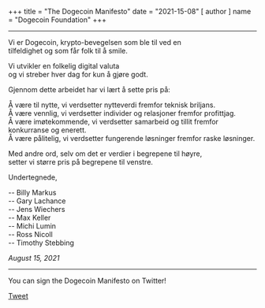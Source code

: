 +++
title = "The Dogecoin Manifesto"
date = "2021-15-08"
[ author ]
  name = "Dogecoin Foundation"
+++

---

Vi er Dogecoin, krypto-bevegelsen som ble til ved en </br>
tilfeldighet og som får folk til å smile. 

Vi utvikler en folkelig digital valuta </br>
og vi streber hver dag for kun å gjøre godt.</br>

Gjennom dette arbeidet har vi lært å sette pris på:

Å være til nytte, vi verdsetter nytteverdi fremfor teknisk briljans.</br>
Å være vennlig, vi verdsetter individer og relasjoner fremfor profittjag.</br>
Å være imøtekommende, vi verdsetter samarbeid og tillit fremfor konkurranse og enerett.</br>
Å være pålitelig, vi verdsetter fungerende løsninger fremfor raske løsninger.</br>

Med andre ord, selv om det er verdier i begrepene til høyre,</br>
setter vi større pris på begrepene til venstre.

Undertegnede, 

  -- Billy Markus</br>
  -- Gary Lachance</br>
  -- Jens Wiechers</br>
  -- Max Keller</br>
  -- Michi Lumin</br>
  -- Ross Nicoll</br>
  -- Timothy Stebbing

_August 15, 2021_

---

<div class='center'>
You can sign the Dogecoin Manifesto on Twitter!

<a href="https://twitter.com/share?ref_src=twsrc%5Etfw" class="twitter-share-button" data-size="large" data-text="I&#39;m signing the Dogecoin Manifesto! @dogecoinFdn @dogecoin" data-url="https://foundation.dogecoin.com/manifesto" data-hashtags="dogecoinManifesto" data-related="dogecoinFdn,dogecoin" data-show-count="false">Tweet</a><script async src="https://platform.twitter.com/widgets.js" charset="utf-8"></script>
</div>
